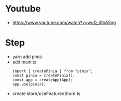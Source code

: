 # Youtube

- https://www.youtube.com/watch?v=wuD_i0bA5ng

# Step

- yarn add pinia
- edit main.ts
  ```
  import { createPinia } from "pinia";
  const pinia = createPinia();
  const app = createApp(App);
  app.use(pinia);
  ```
- create store/useFeaturedStore.ts
